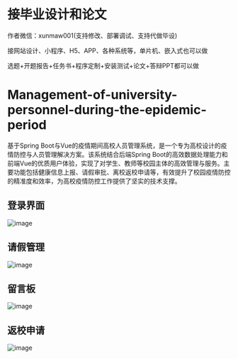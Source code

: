 # 接毕业设计和论文
作者微信：xunmaw001(支持修改、部署调试、支持代做毕设)

接网站设计、小程序、H5、APP、各种系统等，单片机、嵌入式也可以做

选题+开题报告+任务书+程序定制+安装测试+论文+答辩PPT都可以做
# Management-of-university-personnel-during-the-epidemic-period
基于Spring Boot与Vue的疫情期间高校人员管理系统，是一个专为高校设计的疫情防控与人员管理解决方案。该系统结合后端Spring Boot的高效数据处理能力和前端Vue的优质用户体验，实现了对学生、教师等校园主体的高效管理与服务。主要功能包括健康信息上报、请假审批、离校返校申请等，有效提升了校园疫情防控的精准度和效率，为高校疫情防控工作提供了坚实的技术支撑。
## 登录界面
![image](https://github.com/user-attachments/assets/42295726-4572-4aa3-b237-4d06e04cb84f)
## 请假管理
![image](https://github.com/user-attachments/assets/726706f1-78e0-44aa-bac3-a6f26301fc5c)
## 留言板
![image](https://github.com/user-attachments/assets/62793bcf-2f48-44ca-a7e7-808597d899a3)
## 返校申请
![image](https://github.com/user-attachments/assets/20364f40-1f15-482b-a671-40e54efb7bdd)
